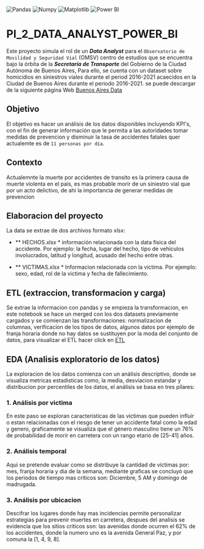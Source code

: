 ![Pandas](https://img.shields.io/badge/-Pandas-333333?style=flat&logo=pandas)
![Numpy](https://img.shields.io/badge/-Numpy-333333?style=flat&logo=numpy)
![Matplotlib](https://img.shields.io/badge/-Matplotlib-333333?style=flat&logo=matplotlib)
![Power BI](https://img.shields.io/badge/-Power%20BI-F2C811?style=flat&logo=powerbi&logoColor=white)

# PI_2_DATA_ANALYST_POWER_BI

Este proyecto simula el rol de un ***Data Analyst*** para el  `Observatorio de Movilidad y Seguridad Vial` (OMSV) centro de estudios que se encuentra bajo la órbita de la ***Secretaría de Transporte*** del Gobierno de la Ciudad Autónoma de Buenos Aires, Para ello, se cuenta con un dataset sobre homicidios en siniestros viales durante el period 2016-2021 acaecidos en la Ciudad de Buenos Aires durante el periodo 2016-2021. se puede descargar de la siguiente página Web [Buenos Aires Data](https://data.buenosaires.gob.ar/dataset/victimas-siniestros-viales)

## Objetivo

El objetivo es hacer un análisis de los datos disponibles incluyendo KPI's, con el fin de generar información que le permita a las autoridades tomar medidas de prevencion y disminuir la tasa de accidentes fatales quer actualemte es de `11 personas por día`.

## Contexto

Actualemnte la muerte por accidentes de transito es la primera causa de muerte violenta en el pais, es mas probable morir de un siniestro vial que por un acto delictivo, de ahi la importancia de generar medidas de prevencion

## Elaboracion del proyecto

La data se extrae de dos archivos formato xlsx: 

*  ** HECHOS.xlsx * información relacionada con la data fisica del accidente. Por ejemplo: la fecha, lugar del hecho, tipo de vehiculos involucrados, latitud y longitud, acusado del hecho entre otras.

*  ** VICTIMAS.xlsx * Informacion relacionada con la victima. Por ejemplo: sexo, edad, rol de la victima y fecha de fallecimiento.

## ETL (extraccion, transformacion y carga)

Se extrae la informacion con pandas y se empieza la transformacion, en este notebook se hace un merged con los dos datasets previamente cargados y se comienzan las transformaciones: normalizacion de columnas, verificacion de los tipos de datos, algunos datos por ejemplo de franja horaria donde no hay datos se sustituyen por la moda del conjunto de datos, para visualizar el ETL hacer click en [ETL](ETL.ipynb)

## EDA (Analisis exploratorio de los datos)

La exploracion de los datos comienza con un análisis descriptivo, donde se visualiza metricas estadisticas como, la media, desviacion estandar y distribucion por percentiles de los datos, el análisis se basa en tres pilares:

### 1. Análisis por victima

En este paso se exploran caracteristicas de las victimas que pueden influir o estan relacionadas con el riesgo de tener un accidente fatal como la edad y  genero, graficamente se visualiza que el género masculino tiene un 76% de probabilidad de morir en carretera con un rango etario de [25-41] años.


### 2. Análisis temporal

Aqui se pretende evaluar como se distribuye la cantidad de víctimas por: mes, franja horaria y dia de la semana, mediante graficas se concluyó que los periodos de tiempo mas criticos son: Diciembre, 5 AM y domingo de madrugada.

### 3. Análisis por ubicacion

Descifrar los lugares donde hay mas incidencias permite personalizar estrategias para prevenir muertes en carretera, despues del analisis se evidencia que los sitios criticos son: las avenidas donde ocurren el 62% de los accidentes, donde la numero uno es la avenida General Paz, y por comuna la [1, 4, 9, 8].




